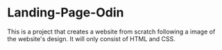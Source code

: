 # Landing-Page-Odin

This is a project that creates a website from scratch following a image of the website's design. It will only consist of HTML and CSS.